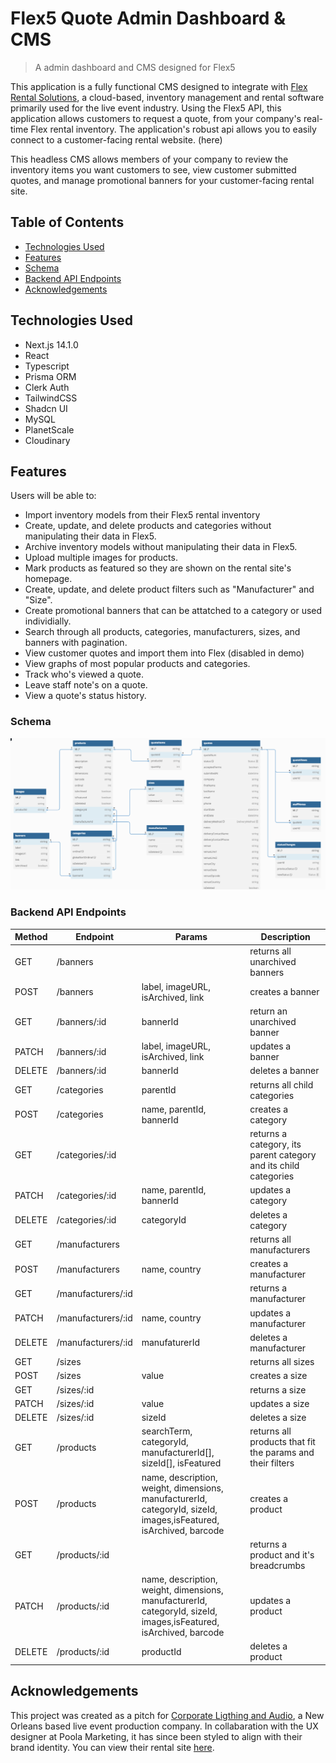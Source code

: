 # Flex5 Quote Admin Dashboard & CMS

> A admin dashboard and CMS designed for Flex5

This application is a fully functional CMS designed to integrate with [Flex Rental Solutions](https://www.flexrentalsolutions.com/flex-rental-solutions/), a cloud-based, inventory management and rental software primarily used for the live event industry. Using the Flex5 API, this application allows customers to request a quote, from your company's real-time Flex rental inventory. The application's robust api allows you to easily connect to a customer-facing rental website. (here)

This headless CMS allows members of your company to review the inventory items you want customers to see, view customer submitted quotes, and manage promotional banners for your customer-facing rental site.

## Table of Contents

- [Technologies Used](#technologies-used)
- [Features](#features)
- [Schema](#schema)
- [Backend API Endpoints](#backend-api-endpoints)
- [Acknowledgements](#acknowledgements)

## Technologies Used

- Next.js 14.1.0
- React
- Typescript
- Prisma ORM
- Clerk Auth
- TailwindCSS
- Shadcn UI
- MySQL
- PlanetScale
- Cloudinary

## Features

Users will be able to:

- Import inventory models from their Flex5 rental inventory
- Create, update, and delete products and categories without manipulating their data in Flex5.
- Archive inventory models without manipulating their data in Flex5.
- Upload multiple images for products.
- Mark products as featured so they are shown on the rental site's homepage.
- Create, update, and delete product filters such as "Manufacturer" and "Size".
- Create promotional banners that can be attatched to a category or used individially.
- Search through all products, categories, manufacturers, sizes, and banners with pagination.
- View customer quotes and import them into Flex (disabled in demo)
- View graphs of most popular products and categories.
- Track who's viewed a quote.
- Leave staff note's on a quote.
- View a quote's status history.

### Schema

![Database Schema](/images/Admin%20Schema.png)

### Backend API Endpoints

| Method | Endpoint           | Params                            | Description                                                      |
| ------ | ------------------ | --------------------------------- | ---------------------------------------------------------------- |
| GET    | /banners           |                                   | returns all unarchived banners                                   |
| POST   | /banners           | label, imageURL, isArchived, link | creates a banner                                                 |
| GET    | /banners/:id       | bannerId                          | return an unarchived banner                                      |
| PATCH  | /banners/:id       | label, imageURL, isArchived, link | updates a banner                                                 |
| DELETE | /banners/:id       | bannerId                          | deletes a banner                                                 |
| GET    | /categories        | parentId                          | returns all child categories                                     |
| POST   | /categories        | name, parentId, bannerId          | creates a category                                               |
| GET    | /categories/:id    |                                   | returns a category, its parent category and its child categories |
| PATCH  | /categories/:id    | name, parentId, bannerId          | updates a category                                               |
| DELETE | /categories/:id    | categoryId                        | deletes a category                                               |
| GET    | /manufacturers     |                                   | returns all manufacturers                                        |
| POST   | /manufacturers     | name, country                     | creates a manufacturer                                           |
| GET    | /manufacturers/:id |                                   | returns a manufacturer                                           |
| PATCH  | /manufacturers/:id | name, country                     | updates a manufacturer                                           |
| DELETE | /manufacturers/:id | manufaturerId                     | deletes a manufacturer                                           |
| GET    | /sizes     |                                   | returns all sizes                                        |
| POST   | /sizes     | value                     | creates a size                                           |
| GET    | /sizes/:id |                                   | returns a size                                           |
| PATCH  | /sizes/:id | value                    | updates a size                                           |
| DELETE | /sizes/:id | sizeId                     | deletes a size                                           |
| GET    | /products     | searchTerm, categoryId, manufacturerId[], sizeId[], isFeatured                                  | returns all products that fit the params and their filters                                        |
| POST   | /products     | name, description, weight, dimensions, manufacturerId, categoryId, sizeId, images,isFeatured, isArchived, barcode                     | creates a product                                           |
| GET    | /products/:id |                                   | returns a product and it's breadcrumbs                                           |
| PATCH  | /products/:id | name, description, weight, dimensions, manufacturerId, categoryId, sizeId, images,isFeatured, isArchived, barcode                    | updates a product                                           |
| DELETE | /products/:id | productId       | deletes a product                                           |

## Acknowledgements

This project was created as a pitch for [Corporate Ligthing and Audio](https://www.corplighting.com/), a New Orleans based live event production company. In collabaration with the UX designer at Poola Marketing, it has since been styled to align with their brand identity. You can view their rental site [here](https://rentals.corplighting.com/).

